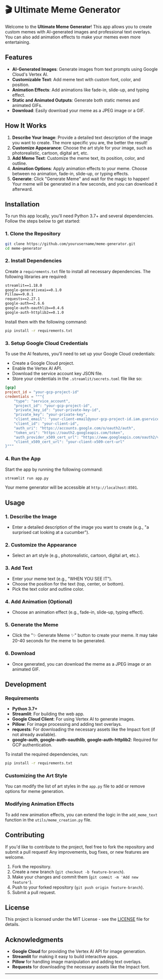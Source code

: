 
# 🎬 Ultimate Meme Generator

Welcome to the **Ultimate Meme Generator**! This app allows you to create custom memes with AI-generated images and professional text overlays. You can also add animation effects to make your memes even more entertaining.

## Features

- **AI-Generated Images**: Generate images from text prompts using Google Cloud's Vertex AI.
- **Customizable Text**: Add meme text with custom font, color, and position.
- **Animation Effects**: Add animations like fade-in, slide-up, and typing effect.
- **Static and Animated Outputs**: Generate both static memes and animated GIFs.
- **Download**: Easily download your meme as a JPEG image or a GIF.

## How It Works

1. **Describe Your Image**: Provide a detailed text description of the image you want to create. The more specific you are, the better the result!
2. **Customize Appearance**: Choose the art style for your image, such as photorealistic, cartoon, digital art, etc.
3. **Add Meme Text**: Customize the meme text, its position, color, and outline.
4. **Animation Options**: Apply animation effects to your meme. Choose between no animation, fade-in, slide-up, or typing effects.
5. **Generate**: Click "Generate Meme" and wait for the magic to happen! Your meme will be generated in a few seconds, and you can download it afterward.

## Installation

To run this app locally, you'll need Python 3.7+ and several dependencies. Follow the steps below to get started:

### 1. Clone the Repository

```bash
git clone https://github.com/yourusername/meme-generator.git
cd meme-generator
```

### 2. Install Dependencies

Create a `requirements.txt` file to install all necessary dependencies. The following libraries are required:

```txt
streamlit==1.18.0
google-generativeai==0.1.0
Pillow==9.0.1
requests==2.27.1
google-auth==2.6.6
google-auth-oauthlib==0.4.6
google-auth-httplib2==0.1.0
```

Install them with the following command:

```bash
pip install -r requirements.txt
```

### 3. Setup Google Cloud Credentials

To use the AI features, you'll need to set up your Google Cloud credentials:

- Create a Google Cloud project.
- Enable the Vertex AI API.
- Download the service account key JSON file.
- Store your credentials in the `.streamlit/secrets.toml` file like so:

```toml
[gcp]
project_id = "your-gcp-project-id"
credentials = """{
    "type": "service_account",
    "project_id": "your-gcp-project-id",
    "private_key_id": "your-private-key-id",
    "private_key": "your-private-key",
    "client_email": "your-client-email@your-gcp-project-id.iam.gserviceaccount.com",
    "client_id": "your-client-id",
    "auth_uri": "https://accounts.google.com/o/oauth2/auth",
    "token_uri": "https://oauth2.googleapis.com/token",
    "auth_provider_x509_cert_url": "https://www.googleapis.com/oauth2/v1/certs",
    "client_x509_cert_url": "your-client-x509-cert-url"
}"""
```

### 4. Run the App

Start the app by running the following command:

```bash
streamlit run app.py
```

Your meme generator will be accessible at `http://localhost:8501`.

## Usage

### 1. **Describe the Image**
   - Enter a detailed description of the image you want to create (e.g., "a surprised cat looking at a cucumber").

### 2. **Customize the Appearance**
   - Select an art style (e.g., photorealistic, cartoon, digital art, etc.).
   
### 3. **Add Text**
   - Enter your meme text (e.g., "WHEN YOU SEE IT").
   - Choose the position for the text (top, center, or bottom).
   - Pick the text color and outline color.

### 4. **Add Animation (Optional)**
   - Choose an animation effect (e.g., fade-in, slide-up, typing effect).
   
### 5. **Generate the Meme**
   - Click the "✨ Generate Meme ✨" button to create your meme. It may take 20-40 seconds for the meme to be generated.
   
### 6. **Download**
   - Once generated, you can download the meme as a JPEG image or an animated GIF.

## Development

### Requirements

- **Python 3.7+**
- **Streamlit**: For building the web app.
- **Google Cloud Client**: For using Vertex AI to generate images.
- **Pillow**: For image processing and adding text overlays.
- **requests**: For downloading the necessary assets like the Impact font (if not already available).
- **google-auth**, **google-auth-oauthlib**, **google-auth-httplib2**: Required for GCP authentication.

To install the required dependencies, run:

```bash
pip install -r requirements.txt
```

### Customizing the Art Style

You can modify the list of art styles in the `app.py` file to add or remove options for meme generation.

### Modifying Animation Effects

To add new animation effects, you can extend the logic in the `add_meme_text` function in the `utils/meme_creation.py` file.

## Contributing

If you'd like to contribute to the project, feel free to fork the repository and submit a pull request! Any improvements, bug fixes, or new features are welcome.

1. Fork the repository.
2. Create a new branch (`git checkout -b feature-branch`).
3. Make your changes and commit them (`git commit -m 'Add new feature'`).
4. Push to your forked repository (`git push origin feature-branch`).
5. Submit a pull request.

## License

This project is licensed under the MIT License - see the [LICENSE](LICENSE) file for details.

## Acknowledgments

- **Google Cloud** for providing the Vertex AI API for image generation.
- **Streamlit** for making it easy to build interactive apps.
- **Pillow** for handling image manipulation and adding text overlays.
- **Requests** for downloading the necessary assets like the Impact font.

---

